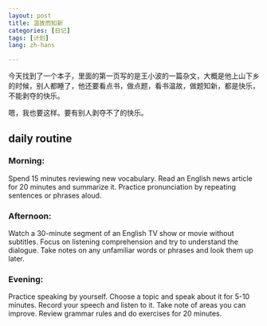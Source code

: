 ```yaml
---
layout: post
title: 温故而知新
categories: [日记]
tags: [计划]
lang: zh-hans

---
```


今天找到了一个本子，里面的第一页写的是王小波的一篇杂文，大概是他上山下乡的时候，别人都睡了，他还要看点书，做点题，看书温故，做题知新，都是快乐，不能剥夺的快乐。

嗯，我也要这样。要有别人剥夺不了的快乐。

## daily routine

### Morning:

Spend 15 minutes reviewing new vocabulary.
Read an English news article for 20 minutes and summarize it.
Practice pronunciation by repeating sentences or phrases aloud.
### Afternoon:

Watch a 30-minute segment of an English TV show or movie without subtitles.
Focus on listening comprehension and try to understand the dialogue.
Take notes on any unfamiliar words or phrases and look them up later.
### Evening:

Practice speaking by yourself. Choose a topic and speak about it for 5-10 minutes.
Record your speech and listen to it. Take note of areas you can improve.
Review grammar rules and do exercises for 20 minutes.